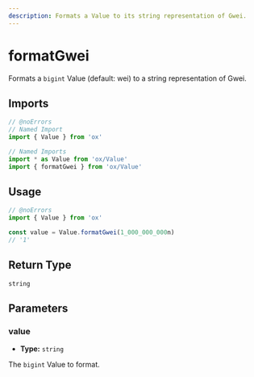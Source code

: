 ```yaml
---
description: Formats a Value to its string representation of Gwei.
---
```


# formatGwei

Formats a `bigint` Value (default: wei) to a string representation of Gwei.

## Imports

```ts twoslash
// @noErrors
// Named Import
import { Value } from 'ox'

// Named Imports
import * as Value from 'ox/Value'
import { formatGwei } from 'ox/Value'
```

## Usage

```ts twoslash
// @noErrors
import { Value } from 'ox'

const value = Value.formatGwei(1_000_000_000n)
// '1'
```

## Return Type

`string`

## Parameters

### value

- **Type:** `string`

The `bigint` Value to format.

